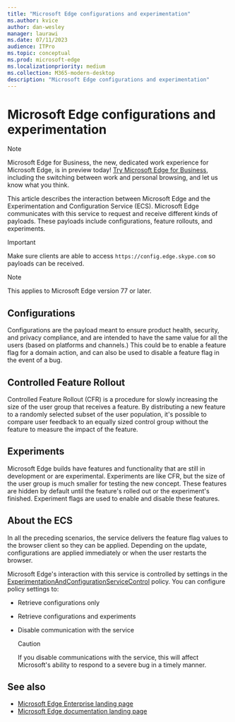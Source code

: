 ```yaml
---
title: "Microsoft Edge configurations and experimentation"
ms.author: kvice
author: dan-wesley
manager: laurawi
ms.date: 07/11/2023
audience: ITPro
ms.topic: conceptual
ms.prod: microsoft-edge
ms.localizationpriority: medium
ms.collection: M365-modern-desktop
description: "Microsoft Edge configurations and experimentation"
---
```


# Microsoft Edge configurations and experimentation

> [!NOTE]
> Microsoft Edge for Business, the new, dedicated work experience for Microsoft Edge, is in preview today! [Try Microsoft Edge for Business](/deployedge/microsoft-edge-for-business), including the switching between work and personal browsing, and let us know what you think.

This article describes the interaction between Microsoft Edge and the Experimentation and Configuration Service (ECS). Microsoft Edge communicates with this service to request and receive different kinds of payloads. These payloads include configurations, feature rollouts, and experiments.

> [!IMPORTANT]
> Make sure clients are able to access `https://config.edge.skype.com` so payloads can be received.

> [!NOTE]
> This applies to Microsoft Edge version 77 or later.

## Configurations

Configurations are the payload meant to ensure product health, security, and privacy compliance, and are intended to have the same value for all the users (based on platforms and channels.) This could be to enable a feature flag for a domain action, and can also be used to disable a feature flag in the event of a bug.

## Controlled Feature Rollout

Controlled Feature Rollout (CFR) is a procedure for slowly increasing the size of the user group that receives a feature. By distributing a new feature to a randomly selected subset of the user population, it's possible to compare user feedback to an equally sized control group without the feature to measure the impact of the feature.

## Experiments

Microsoft Edge builds have features and functionality that are still in development or are experimental. Experiments are like CFR, but the size of the user group is much smaller for testing the new concept. These features are hidden by default until the feature's rolled out or the experiment's finished. Experiment flags are used to enable and disable these features.

## About the ECS

In all the preceding scenarios, the service delivers the feature flag values to the browser client so they can be applied. Depending on the update, configurations are applied immediately or when the user restarts the browser.

Microsoft Edge's interaction with this service is controlled by settings in the [ExperimentationAndConfigurationServiceControl](./microsoft-edge-policies.md#experimentationandconfigurationservicecontrol) policy. You can configure policy settings to:

- Retrieve configurations only
- Retrieve configurations and experiments
- Disable communication with the service

  > [!CAUTION]
  > If you disable communications with the service, this will affect Microsoft's ability to respond to a severe bug in a timely manner.

## See also

- [Microsoft Edge Enterprise landing page](https://www.microsoftedgeinsider.com/enterprise)
- [Microsoft Edge documentation landing page](./index.yml)